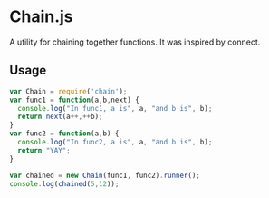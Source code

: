 Chain.js
========

A utility for chaining together functions. It was inspired by connect.

Usage
-----

```javascript
var Chain = require('chain');
var func1 = function(a,b,next) {
  console.log("In func1, a is", a, "and b is", b);
  return next(a++,++b);
}
var func2 = function(a,b) {
  console.log("In func2, a is", a, "and b is", b);
  return "YAY";
}

var chained = new Chain(func1, func2).runner();
console.log(chained(5,12));
```